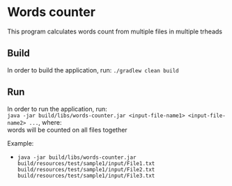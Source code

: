 # Words counter
This program calculates words count from multiple files in multiple trheads

## Build
In order to build the application, run:
`./gradlew clean build`

## Run
In order to run the application, run:<br>
`java -jar build/libs/words-counter.jar <input-file-name1> <input-file-name2> ...`, where:<br>
words will be counted on all files together

Example:
* `java -jar build/libs/words-counter.jar build/resources/test/sample1/input/File1.txt build/resources/test/sample1/input/File2.txt build/resources/test/sample1/input/File3.txt`

